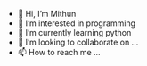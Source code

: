- 👋 Hi, I’m Mithun
- 👀 I’m interested in programming
- 🌱 I’m currently learning python 
- 💞️ I’m looking to collaborate on ...
- 📫 How to reach me ...

<!---
Mithun055/Mithun055 is a ✨ special ✨ repository because its `README.md` (this file) appears on your GitHub profile.
You can click the Preview link to take a look at your changes.
--->
